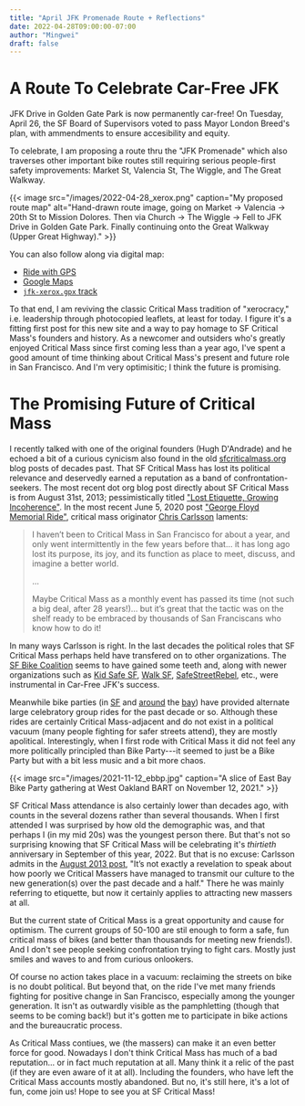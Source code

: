 ```yaml
---
title: "April JFK Promenade Route + Reflections"
date: 2022-04-28T09:00:00-07:00
author: "Mingwei"
draft: false
---
```


# A Route To Celebrate Car-Free JFK

JFK Drive in Golden Gate Park is now permanently car-free! On Tuesday, April 26,
the SF Board of Supervisors voted to pass Mayor London Breed's plan, with
ammendments to ensure accesibility and equity.

To celebrate, I am proposing a route thru the "JFK Promenade" which also
traverses other important bike routes still requiring serious people-first
safety improvements: Market St, Valencia St, The Wiggle, and The Great Walkway.

{{< image src="/images/2022-04-28_xerox.png" caption="My proposed route map" alt="Hand-drawn route image, going on Market -> Valencia -> 20th St to Mission Dolores. Then via Church -> The Wiggle -> Fell to JFK Drive in Golden Gate Park. Finally continuing onto the Great Walkway (Upper Great Highway)." >}}

You can also follow along via digital map:
- [Ride with GPS](https://ridewithgps.com/routes/39222500)
- [Google Maps](https://goo.gl/maps/swXLQULNboZcKBrq6)
- [`jfk-xerox.gpx` track](/routes/jfk-xerox.gpx)

To that end, I am reviving the classic Critical Mass tradition of "xerocracy,"
i.e. leadership through photocopied leaflets, at least for today. I figure it's
a fitting first post for this new site and a way to pay homage to SF Critical
Mass's founders and history. As a newcomer and outsiders who's greatly enjoyed
Critical Mass since first coming less than a year ago, I've spent a good amount
of time thinking about Critical Mass's present and future role in San Francisco.
And I'm very optimisitic; I think the future is promising.

# The Promising Future of Critical Mass

I recently talked with one of the original founders (Hugh D'Andrade) and he
echoed a bit of a curious cynicism also found in the old [sfcriticalmass.org](https://www.sfcriticalmass.org/)
blog posts of decades past. That SF Critical Mass has lost its political
relevance and deservedly earned a reputation as a band of
confrontation-seekers. The most recent dot org blog post directly about SF
Critical Mass is from August 31st, 2013; pessimistically titled ["Lost Etiquette, Growing Incoherence"](https://www.sfcriticalmass.org/2013/08/31/lost-etiquette-growing-incoherence/).
In the most recent June 5, 2020 post ["George Floyd Memorial Ride"](https://www.sfcriticalmass.org/2020/06/06/george-floyd-memorial-ride/),
critical mass originator [Chris Carlsson](https://twitter.com/Nowtopian) laments:

> I haven’t been to Critical Mass in San Francisco for about a year, and only
> went intermittently in the few years before that… it has long ago lost its
> purpose, its joy, and its function as place to meet, discuss, and imagine a
> better world.
>
> ...
>
> Maybe Critical Mass as a monthly event has passed its time (not such a big
> deal, after 28 years!)… but it’s great that the tactic was on the shelf ready
> to be embraced by thousands of San Franciscans who know how to do it!

In many ways Carlsson is right. In the last decades the political roles that
SF Critical Mass perhaps held have transfered on to other organizations.
The [SF Bike Coalition](https://sfbike.org/) seems to have gained some teeth
and, along with newer organizations such as [Kid Safe SF](https://kidsafesf.com/),
[Walk SF](https://walksf.org/), [SafeStreetRebel](https://www.safestreetrebel.com/),
etc., were instrumental in Car-Free JFK's success.

Meanwhile bike parties (in [SF](https://sfbikeparty.wordpress.com/)
and [around](https://eastbaybikeparty.wordpress.com/) the [bay](https://www.sjbikeparty.org/))
have provided alternate large celebratory group rides for the past decade or
so. Although these rides are certainly Critical Mass-adjacent and do not exist
in a political vacuum (many people fighting for safer streets attend), they are
mostly apolitical. Interestingly, when I first rode with Critical Mass it did
not feel any more politically principled than Bike Party---it seemed to just be
a Bike Party but with a bit less music and a bit more chaos.

{{< image src="/images/2021-11-12_ebbp.jpg" caption="A slice of East Bay Bike Party gathering at West Oakland BART on November 12, 2021." >}}

SF Critical Mass attendance is also certainly lower than decades ago, with
counts in the several dozens rather than several thousands. When I first
attended I was surprised by how old the demographic was, and that perhaps I
(in my mid 20s) was the youngest person there. But that's not so surprising
knowing that SF Critical Mass will be celebrating it's _thirtieth_ anniversary
in September of this year, 2022. But that is no excuse: Carlsson admits in the
[August 2013 post](https://www.sfcriticalmass.org/2013/08/31/lost-etiquette-growing-incoherence/),
"It’s not exactly a revelation to speak about how poorly we Critical Massers
have managed to transmit our culture to the new generation(s) over the past
decade and a half." There he was mainly referring to etiquette, but now it
certainly applies to attracting new massers at all.

But the current state of Critical Mass is a great opportunity and cause for
optimism. The current groups of 50-100 are stil enough to form a safe, fun
critical mass of bikes (and better than thousands for meeting new friends!).
And I don't see people seeking confrontation trying to fight cars. Mostly just
smiles and waves to and from curious onlookers.

Of course no action takes place in a vacuum: reclaiming the streets on bike is
no doubt political. But beyond that, on the ride I've met many friends fighting
for positive change in San Francisco, especially among the younger generation.
It isn't as outwardly visible as the pamphletting (though that seems to be
coming back!) but it's gotten me to participate in bike actions and the
bureaucratic process.

As Critical Mass contiues, we (the massers) can make it an even better force
for good. Nowadays I don't think Critical Mass has much of a bad reputation...
or in fact much reputation at all. Many think it a relic of the past (if they
are even aware of it at all). Including the founders, who have left the
Critical Mass accounts mostly abandoned. But no, it's still here, it's
a lot of fun, come join us! Hope to see you at SF Critical Mass!

